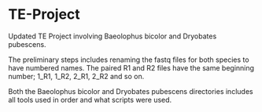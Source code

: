 # TE-Project
Updated TE Project involving Baeolophus bicolor and Dryobates pubescens.



The preliminary steps includes renaming the fastq files for both species to have numbered names. The paired R1 and R2 files have the same beginning number; 1_R1, 1_R2, 2_R1, 2_R2 and so on.



Both the Baeolophus bicolor and Dryobates pubescens directories includes all tools used in order and what scripts were used.
